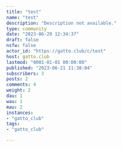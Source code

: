 ```yaml
---
title: "test" 
name: "test"
description: "Description not available."
type: community
date: "2023-06-29 12:34:37"
draft: false
nsfw: false
actor_id: "https://gatto.club/c/test"
host: gatto.club
lastmod: "0001-01-01 00:00:00"
published: "2023-06-21 11:38:04"
subscribers: 3
posts: 2
comments: 4
weight: 2
dau: 1
wau: 1
mau: 2
instances:
- "gatto_club"
tags: 
- "gatto_club"

---
```

